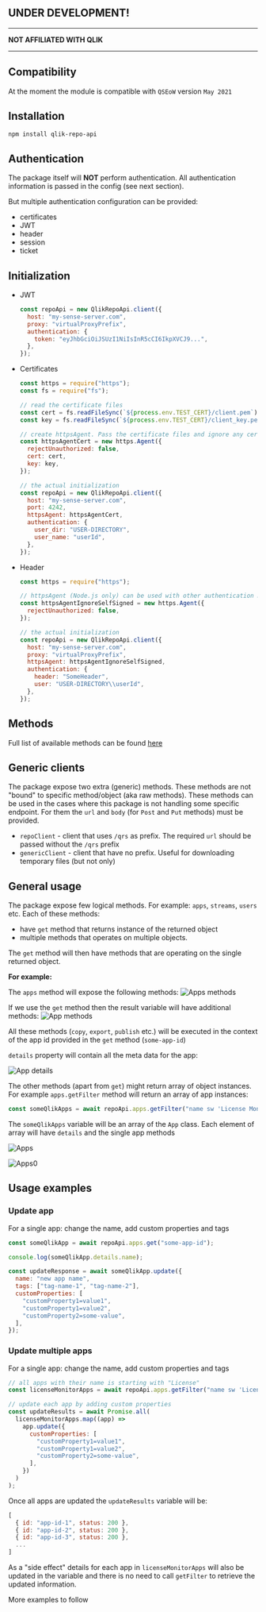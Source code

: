 ## **UNDER DEVELOPMENT!**

---

**NOT AFFILIATED WITH QLIK**

---

## Compatibility

At the moment the module is compatible with `QSEoW` version `May 2021`

## Installation

`npm install qlik-repo-api`

## Authentication

The package itself will **NOT** perform authentication. All authentication information is passed in the config (see next section).

But multiple authentication configuration can be provided:

- certificates
- JWT
- header
- session
- ticket

## Initialization

- JWT
  ```javascript
  const repoApi = new QlikRepoApi.client({
    host: "my-sense-server.com",
    proxy: "virtualProxyPrefix",
    authentication: {
      token: "eyJhbGciOiJSUzI1NiIsInR5cCI6IkpXVCJ9...",
    },
  });
  ```
- Certificates

  ```javascript
  const https = require("https");
  const fs = require("fs");

  // read the certificate files
  const cert = fs.readFileSync(`${process.env.TEST_CERT}/client.pem`);
  const key = fs.readFileSync(`${process.env.TEST_CERT}/client_key.pem`);

  // create httpsAgent. Pass the certificate files and ignore any certificate errors (like self-signed certificates)
  const httpsAgentCert = new https.Agent({
    rejectUnauthorized: false,
    cert: cert,
    key: key,
  });

  // the actual initialization
  const repoApi = new QlikRepoApi.client({
    host: "my-sense-server.com",
    port: 4242,
    httpsAgent: httpsAgentCert,
    authentication: {
      user_dir: "USER-DIRECTORY",
      user_name: "userId",
    },
  });
  ```

- Header

  ```javascript
  const https = require("https");

  // httpsAgent (Node.js only) can be used with other authentication methods to ignore certificate errors (if any)
  const httpsAgentIgnoreSelfSigned = new https.Agent({
    rejectUnauthorized: false,
  });

  // the actual initialization
  const repoApi = new QlikRepoApi.client({
    host: "my-sense-server.com",
    proxy: "virtualProxyPrefix",
    httpsAgent: httpsAgentIgnoreSelfSigned,
    authentication: {
      header: "SomeHeader",
      user: "USER-DIRECTORY\\userId",
    },
  });
  ```

## Methods

Full list of available methods can be found [here](https://informatiqal.github.io/qlik-repo-api/modules.html)

## Generic clients

The package expose two extra (generic) methods. These methods are not "bound" to specific method/object (aka raw methods). These methods can be used in the cases where this package is not handling some specific endpoint. For them the `url` and `body` (for `Post` and `Put` methods) must be provided.

- `repoClient` - client that uses `/qrs` as prefix. The required `url` should be passed without the `/qrs` prefix
- `genericClient` - client that have no prefix. Useful for downloading temporary files (but not only)

## General usage

The package expose few logical methods. For example: `apps`, `streams`, `users` etc. Each of these methods:

- have `get` method that returns instance of the returned object
- multiple methods that operates on multiple objects.

The `get` method will then have methods that are operating on the single returned object.

**For example:**

The `apps` method will expose the following methods:
![Apps methods](./images/apps-methods.png)

If we use the `get` method then the result variable will have additional methods:
![App methods](./images/app-methods.png)

All these methods (`copy`, `export`, `publish` etc.) will be executed in the context of the app id provided in the `get` method (`some-app-id`)

`details` property will contain all the meta data for the app:

![App details](./images/app-details.png)

The other methods (apart from `get`) might return array of object instances. For example `apps.getFilter` method will return an array of app instances:

```javascript
const someQlikApps = await repoApi.apps.getFilter("name sw 'License Monitor'");
```

The `someQlikApps` variable will be an array of the `App` class. Each element of array will have `details` and the single app methods

![Apps](./images/apps-getFilter.PNG)

![Apps0](./images/apps-getFilter1.PNG)

## Usage examples

### Update app

For a single app: change the name, add custom properties and tags

```javascript
const someQlikApp = await repoApi.apps.get("some-app-id");

console.log(someQlikApp.details.name);

const updateResponse = await someQlikApp.update({
  name: "new app name",
  tags: ["tag-name-1", "tag-name-2"],
  customProperties: [
    "customProperty1=value1",
    "customProperty1=value2",
    "customProperty2=some-value",
  ],
});
```

### Update multiple apps

For a single app: change the name, add custom properties and tags

```javascript
// all apps with their name is starting with "License"
const licenseMonitorApps = await repoApi.apps.getFilter("name sw 'License'");

// update each app by adding custom properties
const updateResults = await Promise.all(
  licenseMonitorApps.map((app) =>
    app.update({
      customProperties: [
        "customProperty1=value1",
        "customProperty1=value2",
        "customProperty2=some-value",
      ],
    })
  )
);
```

Once all apps are updated the `updateResults` variable will be:

```javascript
[
  { id: "app-id-1", status: 200 },
  { id: "app-id-2", status: 200 },
  { id: "app-id-3", status: 200 },
  ...
]
```

As a "side effect" details for each app in `licenseMonitorApps` will also be updated in the variable and there is no need to call `getFilter` to retrieve the updated information.

More examples to follow
